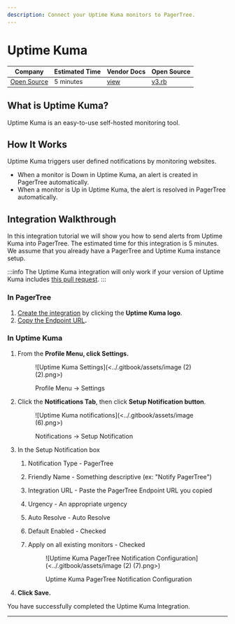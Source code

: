 ```yaml
---
description: Connect your Uptime Kuma monitors to PagerTree.
---
```


# Uptime Kuma

| Company                                                | Estimated Time | Vendor Docs                      | Open Source                                                                                                                  |
| ------------------------------------------------------ | -------------- | -------------------------------- | ---------------------------------------------------------------------------------------------------------------------------- |
| [Open Source](https://github.com/louislam/uptime-kuma) | 5 minutes      | [view](https://uptime.kuma.pet/) | [v3.rb](https://github.com/PagerTree/pager_tree-integrations/blob/main/app/models/pager_tree/integrations/uptime_kuma/v3.rb) |

## What is Uptime Kuma?

Uptime Kuma is an easy-to-use self-hosted monitoring tool.

## How It Works

Uptime Kuma triggers user defined notifications by monitoring websites.

* When a monitor is Down in Uptime Kuma, an alert is created in PagerTree automatically.
* When a monitor is Up in Uptime Kuma, the alert is resolved in PagerTree automatically.

## Integration Walkthrough

In this integration tutorial we will show you how to send alerts from Uptime Kuma into PagerTree. The estimated time for this integration is 5 minutes. We assume that you already have a PagerTree and Uptime Kuma instance setup.

:::info
The Uptime Kuma integration will only work if your version of Uptime Kuma includes [this pull request](https://github.com/louislam/uptime-kuma/pull/2728).
:::

### In PagerTree

1. [Create the integration](introduction.md#create-an-integration) by clicking the **Uptime Kuma logo**.
2. [Copy the Endpoint URL](introduction.md#copy-the-endpoint-url)**.**

### In Uptime Kuma

1.  From the **Profile Menu, click Settings.**

    <figure>![Uptime Kuma Settings](<../.gitbook/assets/image (2) (2).png>)<figcaption><p>Profile Menu -> Settings</p></figcaption></figure>
2.  Click the **Notifications Tab**, then click **Setup Notification button**.

    <figure>![Uptime Kuma notifications](<../.gitbook/assets/image (6).png>)<figcaption><p>Notifications -> Setup Notification</p></figcaption></figure>
3. In the Setup Notification box
   1. Notification Type - PagerTree
   2. Friendly Name - Something descriptive (ex: "Notify PagerTree")
   3. Integration URL - Paste the PagerTree Endpoint URL you copied
   4. Urgency - An appropriate urgency
   5. Auto Resolve - Auto Resolve
   6. Default Enabled - Checked
   7.  Apply on all existing monitors - Checked

       <figure>![Uptime Kuma PagerTree Notification Configuration](<../.gitbook/assets/image (2) (7).png>)<figcaption><p>Uptime Kuma PagerTree Notification Configuration</p></figcaption></figure>
4. **Click Save.**

You have successfully completed the Uptime Kuma Integration.

***
